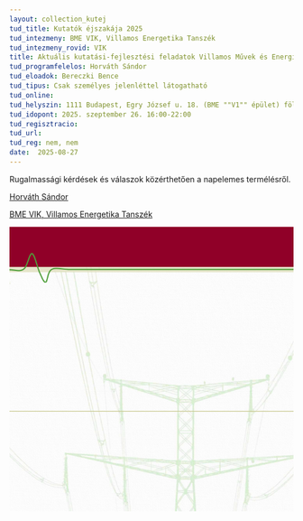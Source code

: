 ```yaml
---
layout: collection_kutej
tud_title: Kutatók éjszakája 2025
tud_intezmeny: BME VIK, Villamos Energetika Tanszék
tud_intezmeny_rovid: VIK
title: Aktuális kutatási-fejlesztési feladatok Villamos Művek és Energiaátalakítók területén
tud_programfelelos: Horváth Sándor
tud_eloadok: Bereczki Bence
tud_tipus: Csak személyes jelenléttel látogatható
tud_online: 
tud_helyszin: 1111 Budapest, Egry József u. 18. (BME ""V1"" épület) földszint 024.
tud_idopont: 2025. szeptember 26. 16:00-22:00 
tud_regisztracio: 
tud_url: 
tud_reg: nem, nem
date:  2025-08-27
---
```


Rugalmassági kérdések és válaszok közérthetően a napelemes termélésről. 

[Horváth Sándor](https://tudprog.bme.hu/kutatok_ejszakaja/profilok/horvath_sandor)

[BME VIK, Villamos Energetika Tanszék](https://vet.bme.hu/)

![Aktuális kutatási-fejlesztési feladatok Villamos Művek és Energiaátalakítók területén](../2025/images/aktualis-kutatasi-fejlesztesi-feladatok-villamos-muvek.png)
